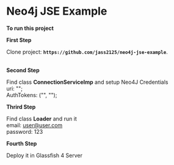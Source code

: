 # Neo4j JSE Example

**To run this project**

**First Step** <br/>
	<p>Clone project: **`https://github.com/jass2125/neo4j-jse-example`**.</p>
<br/>
**Second Step** <br/>
  	<p>Find class **ConnectionServiceImp** and setup Neo4J Credentials <br/> 
    uri: ""; <br/>
    AuthTokens: ("", "");</p>
    
**Thrird Step** <br/>
  	<p>Find class **Loader** and run it <br/>
    email: user@user.com <br/>
    password: 123</p>

**Fourth Step** </br>
	<p>Deploy it in Glassfish 4 Server</p>
